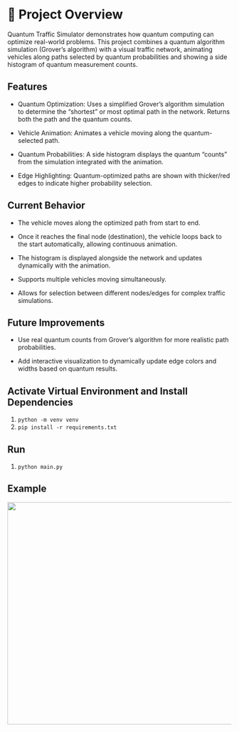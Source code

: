 # 🚀 Project Overview

Quantum Traffic Simulator demonstrates how quantum computing can optimize real-world problems. This project combines a quantum algorithm simulation (Grover’s algorithm) with a visual traffic network, animating vehicles along paths selected by quantum probabilities and showing a side histogram of quantum measurement counts.

## Features

- Quantum Optimization: Uses a simplified Grover’s algorithm simulation to determine the “shortest” or most optimal path in the network. Returns both the path and the quantum counts.

- Vehicle Animation: Animates a vehicle moving along the quantum-selected path.

- Quantum Probabilities: A side histogram displays the quantum “counts” from the simulation integrated with the animation.

- Edge Highlighting: Quantum-optimized paths are shown with thicker/red edges to indicate higher probability selection.

## Current Behavior

- The vehicle moves along the optimized path from start to end.

- Once it reaches the final node (destination), the vehicle loops back to the start automatically, allowing continuous animation.

- The histogram is displayed alongside the network and updates dynamically with the animation.

- Supports multiple vehicles moving simultaneously.

- Allows for selection between different nodes/edges for complex traffic simulations.


## Future Improvements

- Use real quantum counts from Grover’s algorithm for more realistic path probabilities.

- Add interactive visualization to dynamically update edge colors and widths based on quantum results.

## Activate Virtual Environment and Install Dependencies
1. ```python -m venv venv```
2. ```pip install -r requirements.txt```

## Run
1. ```python main.py```


## Example

 <img src="https://github.com/user-attachments/assets/1a5d2929-8c09-48e7-b0c9-d4f55fd5a92d" width="1100px" height="500px" />